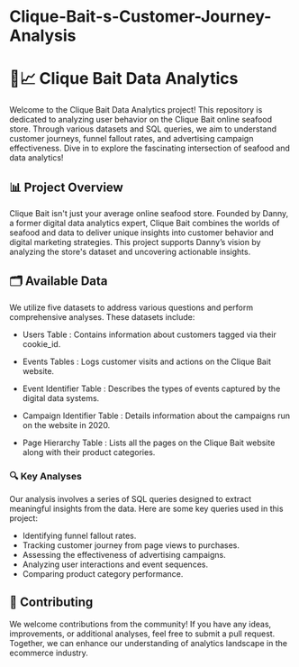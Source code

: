 # Clique-Bait-s-Customer-Journey-Analysis 
# 🦞📈 Clique Bait Data Analytics
Welcome to the Clique Bait Data Analytics project! This repository is dedicated to analyzing user behavior on the Clique Bait online seafood store. Through various datasets and SQL queries, we aim to understand customer journeys, funnel fallout rates, and advertising campaign effectiveness. Dive in to explore the fascinating intersection of seafood and data analytics!

## 📊 Project Overview
Clique Bait isn't just your average online seafood store. Founded by Danny, a former digital data analytics expert, Clique Bait combines the worlds of seafood and data to deliver unique insights into customer behavior and digital marketing strategies. This project supports Danny’s vision by analyzing the store's dataset and uncovering actionable insights.

## 🗂️ Available Data
We utilize five datasets to address various questions and perform comprehensive analyses. These datasets include:

* Users Table : Contains information about customers tagged via their cookie_id.

* Events Tables : Logs customer visits and actions on the Clique Bait website.

* Event Identifier Table : Describes the types of events captured by the digital data systems.

* Campaign Identifier Table : Details information about the campaigns run on the website in 2020.

* Page Hierarchy Table : Lists all the pages on the Clique Bait website along with their product categories.

### 🔍 Key Analyses
Our analysis involves a series of SQL queries designed to extract meaningful insights from the data. Here are some key queries used in this project:

* Identifying funnel fallout rates.
* Tracking customer journey from page views to purchases.
* Assessing the effectiveness of advertising campaigns.
* Analyzing user interactions and event sequences.
* Comparing product category performance.
  
## 🤝 Contributing
We welcome contributions from the community! If you have any ideas, improvements, or additional analyses, feel free to submit a pull request. Together, we can enhance our understanding of analytics landscape in the ecommerce industry.

